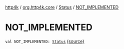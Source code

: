 [http4k](../../index.md) / [org.http4k.core](../index.md) / [Status](index.md) / [NOT_IMPLEMENTED](./-n-o-t_-i-m-p-l-e-m-e-n-t-e-d.md)

# NOT_IMPLEMENTED

`val NOT_IMPLEMENTED: `[`Status`](index.md) [(source)](https://github.com/http4k/http4k/blob/master/http4k-core/src/main/kotlin/org/http4k/core/Status.kt#L57)